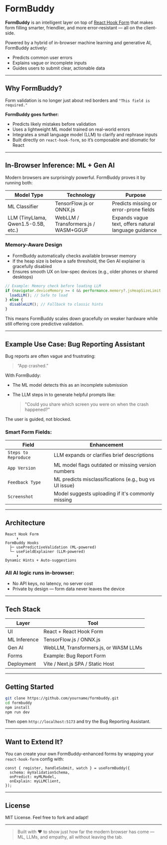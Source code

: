 # FormBuddy

**FormBuddy** is an intelligent layer on top of [React Hook Form](https://react-hook-form.com/) that makes form filling smarter, friendlier, and more error-resistant — all on the client-side.

Powered by a hybrid of in-browser machine learning and generative AI, FormBuddy actively:
- Predicts common user errors
- Explains vague or incomplete inputs
- Guides users to submit clear, actionable data

---

## Why FormBuddy?

Form validation is no longer just about red borders and `"This field is required."`

**FormBuddy goes further:**
- Predicts likely mistakes before validation
- Uses a lightweight ML model trained on real-world errors
- Integrates a small language model (LLM) to clarify and rephrase inputs
- Built directly on `react-hook-form`, so it’s composable and idiomatic for React

---

## In-Browser Inference: ML + Gen AI

Modern browsers are surprisingly powerful. FormBuddy proves it by running both:

| Model Type | Technology | Purpose |
|------------|------------|---------|
| ML Classifier | TensorFlow.js or ONNX.js | Predicts missing or error-prone fields |
| LLM (TinyLlama, Qwen1.5-0.5B, etc.) | WebLLM / Transformers.js / WASM+GGUF | Expands vague text, offers natural language guidance |

### Memory-Aware Design
- FormBuddy automatically checks available browser memory
- If the heap size is below a safe threshold, the Gen AI explainer is gracefully disabled
- Ensures smooth UX on low-spec devices (e.g., older phones or shared desktops)

```ts
// Example: Memory check before loading LLM
if (navigator.deviceMemory >= 4 && performance.memory?.jsHeapSizeLimit > 1.5e9) {
  loadLLM(); // Safe to load
} else {
  disableLLM(); // Fallback to classic hints
}
````

This means FormBuddy scales down gracefully on weaker hardware while still offering core predictive validation.

---

## Example Use Case: Bug Reporting Assistant

Bug reports are often vague and frustrating:

> “App crashed.”

With FormBuddy:

* The ML model detects this as an incomplete submission
* The LLM steps in to generate helpful prompts like:

  > "Could you share which screen you were on when the crash happened?"

The user is guided, not blocked.

### Smart Form Fields:

| Field                | Enhancement                                            |
| -------------------- | ------------------------------------------------------ |
| `Steps to Reproduce` | LLM expands or clarifies brief descriptions            |
| `App Version`        | ML model flags outdated or missing version numbers     |
| `Feedback Type`      | ML predicts misclassifications (e.g., bug vs UI issue) |
| `Screenshot`         | Model suggests uploading if it's commonly missing      |

---

## Architecture

```
React Hook Form
     ⬇
FormBuddy Hooks
  ├─ usePredictiveValidation (ML-powered)
  └─ useFieldExplainer (LLM-powered)
     ⬇
Dynamic Hints + Auto-suggestions
```

### All AI logic runs in-browser:

* No API keys, no latency, no server cost
* Private by design — form data never leaves the device

---

## Tech Stack

| Layer        | Tool                                  |
| ------------ | ------------------------------------- |
| UI           | React + React Hook Form               |
| ML Inference | TensorFlow\.js / ONNX.js              |
| Gen AI       | WebLLM, Transformers.js, or WASM LLMs |
| Forms        | Example: Bug Report Form              |
| Deployment   | Vite / Next.js SPA / Static Host      |

---

## Getting Started

```bash
git clone https://github.com/yourname/formbuddy.git
cd formbuddy
npm install
npm run dev
```

Then open `http://localhost:5173` and try the Bug Reporting Assistant.

---

## Want to Extend It?

You can create your own FormBuddy-enhanced forms by wrapping your `react-hook-form` config with:

```tsx
const { register, handleSubmit, watch } = useFormBuddy({
  schema: myValidationSchema,
  onPredict: myMLModel,
  onExplain: myLLMClient,
});
```

---

## License

MIT License. Feel free to fork and adapt!

---

> Built with ❤️ to show just how far the modern browser has come — ML, LLMs, and empathy, all without leaving the tab.
